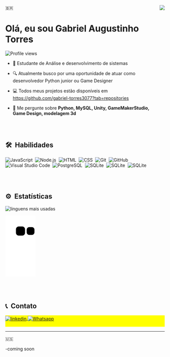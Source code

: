 :brazil:
<img align="right" height="590em" src="https://raw.githubusercontent.com/gist/gabriel-torres3077/e87c2b178b7fcc1506d0d838704ff4ba/raw/78c17431308eb0071f0be0b0f581328737019de9/githubcard.svg"/>
<h1 align="left">Olá, eu sou Gabriel Augustinho Torres</h1>
<p align="left"> <img src="https://komarev.com/ghpvc/?username=gabriel-torres3077&color=yellow" alt="Profile views"/> </p>

- 💼 Estudante de Análise e desenvolvimento de sistemas

- 🔍 Atualmente busco por uma oportunidade de atuar como desenvolvedor Python junior ou Game Designer

- 💻 Todos meus projetos estão disponíveis em https://github.com/gabriel-torres3077?tab=repositories

- 💬 Me pergunte sobre **Python, MySQL, Unity, GameMakerStudio, Game Design, modelagem 3d**

<br><br>

## 🛠 &nbsp;Habilidades

![JavaScript](https://img.shields.io/badge/-JavaScript-05122A?style=flat&logo=javascript)&nbsp;
![Node.js](https://img.shields.io/badge/-Python-05122A?style=flat&logo=python)&nbsp;
![HTML](https://img.shields.io/badge/-HTML-05122A?style=flat&logo=HTML5)&nbsp;
![CSS](https://img.shields.io/badge/-CSS-05122A?style=flat&logo=CSS3&logoColor=1572B6)&nbsp;
![Git](https://img.shields.io/badge/-Git-05122A?style=flat&logo=git)&nbsp;
![GitHub](https://img.shields.io/badge/-GitHub-05122A?style=flat&logo=github)&nbsp;
![Visual Studio Code](https://img.shields.io/badge/-Visual%20Studio%20Code-05122A?style=flat&logo=visual-studio-code&logoColor=007ACC)&nbsp;
![PostgreSQL](https://img.shields.io/badge/-MySQL-05122A?style=flat&logo=mysql)&nbsp;
![SQLite](https://img.shields.io/badge/-SQLite-05122A?style=flat&logo=sqlite)&nbsp;
![SQLite](https://img.shields.io/badge/-Unity-05122A?style=flat&logo=unity)&nbsp;
![SQLite](https://img.shields.io/badge/-Unreal%20Engine-05122A?style=flat&logo=unrealengine)&nbsp;

<br><br>

## :gear: &nbsp;Estatísticas

<p align="left">
<img width="530em" src="https://github-readme-stats.vercel.app/api/top-langs/?username=gabriel-torres3077&layout=compact&theme=vision-friendly-dark" alt="linguens mais usadas"/>
</p>

![Snake animation](https://github.com/rafaballerini/rafaballerini/blob/output/github-contribution-grid-snake.svg)

<br><br>

## :telephone_receiver: &nbsp;Contato

<p align="left" style="background:yellow">

<a href="https://www.linkedin.com/in/gabriel-a-torres/" target="_blank">
  <img align="center" src="https://img.shields.io/badge/-linkedin-05122A?style=flat&logo=linkedin" alt="linkedin"/>
</a>
  
<a href="https://api.whatsapp.com/send?phone=5511982203077&text=Olá%2C%20vi%20seu%20perfil%20no%20GitHub%20e%20gostaria%20de%20conversar" target="_blank">
 <img align="center" src="https://img.shields.io/badge/-whatsapp-05122A?style=flat&logo=whatsapp" alt="Whatsapp"/>
</a><br/><br/><hr>



:us:
  
 -coming soon
<!--
**maykbrito/maykbrito** is a ✨ _special_ ✨ repository because its `README.md` (this file) appears on your GitHub profile.

Here are some ideas to get you started:

- 🔭 I’m currently working on ...
- 🌱 I’m currently learning ...
- 👯 I’m looking to collaborate on ...
- 🤔 I’m looking for help with ...
- 💬 Ask me about ...
- 📫 How to reach me: ...
- 😄 Pronouns: ...
- ⚡ Fun fact: ...
-->

